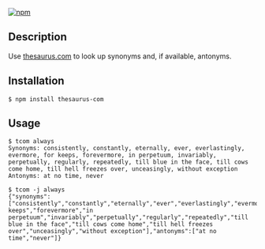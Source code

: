 [![npm](https://img.shields.io/npm/v/thesaurus-com.svg)](https://www.npmjs.com/package/thesaurus-com)

## Description

Use [thesaurus.com](http://www.thesaurus.com/) to look up synonyms and, if
available, antonyms.

## Installation

```
$ npm install thesaurus-com
```

## Usage

```
$ tcom always
Synonyms: consistently, constantly, eternally, ever, everlastingly, evermore, for keeps, forevermore, in perpetuum, invariably, perpetually, regularly, repeatedly, till blue in the face, till cows come home, till hell freezes over, unceasingly, without exception
Antonyms: at no time, never
```

```
$ tcom -j always
{"synonyms":["consistently","constantly","eternally","ever","everlastingly","evermore","for keeps","forevermore","in perpetuum","invariably","perpetually","regularly","repeatedly","till blue in the face","till cows come home","till hell freezes over","unceasingly","without exception"],"antonyms":["at no time","never"]}
```
